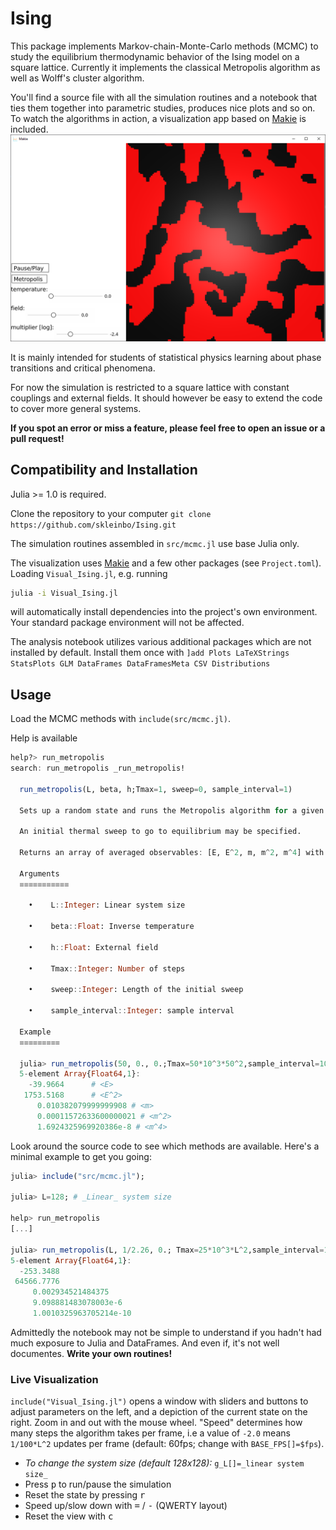 # Ising

This package implements Markov-chain-Monte-Carlo methods (MCMC) to study the equilibrium thermodynamic behavior of the Ising model on a square lattice. Currently it implements the classical Metropolis algorithm as well as Wolff's cluster algorithm.

You'll find a source file with all the simulation routines and a notebook that ties them together into parametric studies, produces nice plots and so on.
To watch the algorithms in action, a visualization app based on [Makie](http://makie.juliaplots.org/stable/index.html) is included. ![visualization](img/window.png)


It is mainly intended for students of statistical physics learning about phase transitions and critical phenomena.

For now the simulation is restricted to a square lattice with constant couplings and external fields. It should however be easy to extend the code to cover more general systems.

__If you spot an error or miss a feature, please feel free to open an issue or a pull request!__

## Compatibility and Installation

Julia >= 1.0 is required.

Clone the repository to your computer
`git clone https://github.com/skleinbo/Ising.git`

The simulation routines assembled in `src/mcmc.jl` use base Julia only.

The visualization uses [Makie](https://github.com/JuliaPlots/Makie.jl) and a few other packages (see `Project.toml`). Loading `Visual_Ising.jl`, e.g. running
```bash
julia -i Visual_Ising.jl
```
will automatically install dependencies into the project's own environment. Your standard package environment will not be affected.

The analysis notebook utilizes various additional packages which are not installed by default. Install them once with
`]add Plots LaTeXStrings StatsPlots GLM DataFrames DataFramesMeta CSV Distributions`


## Usage
Load the MCMC methods with `include(src/mcmc.jl)`.

Help is available
```julia
help?> run_metropolis
search: run_metropolis _run_metropolis!

  run_metropolis(L, beta, h;Tmax=1, sweep=0, sample_interval=1)

  Sets up a random state and runs the Metropolis algorithm for a given set of parameters. Samples in defined intervals along the Markov-Chain.

  An initial thermal sweep to go to equilibrium may be specified.

  Returns an array of averaged observables: [E, E^2, m, m^2, m^4] with total energy E and magnetisation per spin m.

  Arguments
  ≡≡≡≡≡≡≡≡≡≡≡

    •    L::Integer: Linear system size

    •    beta::Float: Inverse temperature

    •    h::Float: External field

    •    Tmax::Integer: Number of steps

    •    sweep::Integer: Length of the initial sweep

    •    sample_interval::Integer: sample interval

  Example
  ≡≡≡≡≡≡≡≡≡

  julia> run_metropolis(50, 0., 0.;Tmax=50*10^3*50^2,sample_interval=10*50^2,sweep=10^3*50^2)
  5-element Array{Float64,1}:
    -39.9664      # <E>
   1753.5168      # <E^2>
      0.010382079999999908 # <m>
      0.00011572633600000021 # <m^2>
      1.6924325969920386e-8 # <m^4>
```

Look around the source code to see which methods are available. Here's a minimal example to get you going:

```julia
julia> include("src/mcmc.jl");

julia> L=128; # _Linear_ system size

help> run_metropolis
[...]

julia> run_metropolis(L, 1/2.26, 0.; Tmax=25*10^3*L^2,sample_interval=10*L^2,sweep=10^3*L^2)
5-element Array{Float64,1}:
  -253.3488
 64566.7776
     0.002934521484375
     9.098881483078003e-6
     1.0010325963705214e-10
```

Admittedly the notebook may not be simple to understand if you hadn't had much exposure to Julia and DataFrames. And even if, it's not well documentes. __Write your own routines!__

### Live Visualization
`include("Visual_Ising.jl")` opens a window with sliders and buttons to adjust
parameters on the left, and a depiction of the current state on the right. Zoom in
and out with the mouse wheel. "Speed"
determines how many steps the algorithm takes per frame, i.e a value of `-2.0` means
`1/100*L^2` updates per frame (default: 60fps; change with `BASE_FPS[]=$fps`).

* _To change the system size (default 128x128):_ `g_L[]=_linear system size_`
* Press <kbd>p</kbd> to run/pause the simulation
* Reset the state by pressing <kbd>r</kbd>
* Speed up/slow down with <kbd>=</kbd> / <kbd>-</kbd> (QWERTY layout)
* Reset the view with <kbd>c</kbd>
